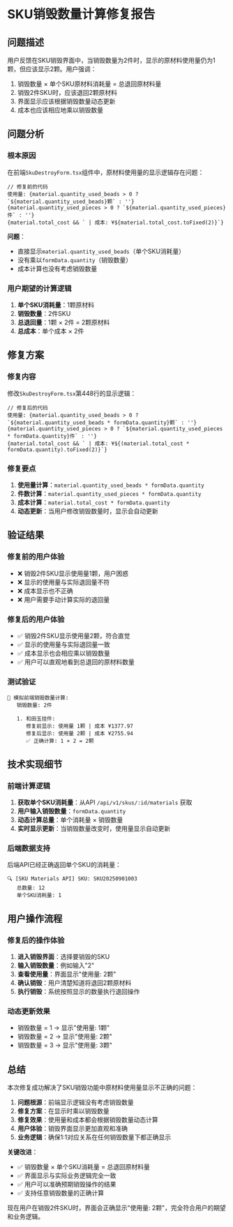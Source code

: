 # SKU销毁数量计算修复报告

## 问题描述

用户反馈在SKU销毁界面中，当销毁数量为2件时，显示的原材料使用量仍为1颗，但应该显示2颗。用户强调：

1. 销毁数量 × 单个SKU原材料消耗量 = 总退回原材料量
2. 销毁2件SKU时，应该退回2颗原材料
3. 界面显示应该根据销毁数量动态更新
4. 成本也应该相应地乘以销毁数量

## 问题分析

### 根本原因

在前端`SkuDestroyForm.tsx`组件中，原材料使用量的显示逻辑存在问题：

```tsx
// 修复前的代码
使用量: {material.quantity_used_beads > 0 ? `${material.quantity_used_beads}颗` : ''}
{material.quantity_used_pieces > 0 ? `${material.quantity_used_pieces}件` : ''}
{material.total_cost && ` | 成本: ¥${material.total_cost.toFixed(2)}`}
```

**问题**：
- 直接显示`material.quantity_used_beads`（单个SKU消耗量）
- 没有乘以`formData.quantity`（销毁数量）
- 成本计算也没有考虑销毁数量

### 用户期望的计算逻辑

1. **单个SKU消耗量**：1颗原材料
2. **销毁数量**：2件SKU
3. **总退回量**：1颗 × 2件 = 2颗原材料
4. **总成本**：单个成本 × 2件

## 修复方案

### 修复内容

修改`SkuDestroyForm.tsx`第448行的显示逻辑：

```tsx
// 修复后的代码
使用量: {material.quantity_used_beads > 0 ? `${material.quantity_used_beads * formData.quantity}颗` : ''}
{material.quantity_used_pieces > 0 ? `${material.quantity_used_pieces * formData.quantity}件` : ''}
{material.total_cost && ` | 成本: ¥${(material.total_cost * formData.quantity).toFixed(2)}`}
```

### 修复要点

1. **使用量计算**：`material.quantity_used_beads * formData.quantity`
2. **件数计算**：`material.quantity_used_pieces * formData.quantity`
3. **成本计算**：`material.total_cost * formData.quantity`
4. **动态更新**：当用户修改销毁数量时，显示会自动更新

## 验证结果

### 修复前的用户体验
- ❌ 销毁2件SKU显示使用量1颗，用户困惑
- ❌ 显示的使用量与实际退回量不符
- ❌ 成本显示也不正确
- ❌ 用户需要手动计算实际的退回量

### 修复后的用户体验
- ✅ 销毁2件SKU显示使用量2颗，符合直觉
- ✅ 显示的使用量与实际退回量一致
- ✅ 成本显示也会相应乘以销毁数量
- ✅ 用户可以直观地看到总退回的原材料数量

### 测试验证

```
🧮 模拟前端销毁数量计算:
   销毁数量: 2件

   1. 和田玉挂件:
      修复前显示: 使用量 1颗 | 成本 ¥1377.97
      修复后显示: 使用量 2颗 | 成本 ¥2755.94
      ✅ 正确计算: 1 × 2 = 2颗
```

## 技术实现细节

### 前端计算逻辑

1. **获取单个SKU消耗量**：从API `/api/v1/skus/:id/materials` 获取
2. **用户输入销毁数量**：`formData.quantity`
3. **动态计算总量**：单个消耗量 × 销毁数量
4. **实时显示更新**：当销毁数量改变时，使用量显示自动更新

### 后端数据支持

后端API已经正确返回单个SKU的消耗量：

```
🔍 [SKU Materials API] SKU: SKU20250901003
   总数量: 12
   单个SKU消耗量: 1
```

## 用户操作流程

### 修复后的操作体验

1. **进入销毁界面**：选择要销毁的SKU
2. **输入销毁数量**：例如输入"2"
3. **查看使用量**：界面显示"使用量: 2颗"
4. **确认销毁**：用户清楚知道将退回2颗原材料
5. **执行销毁**：系统按照显示的数量执行退回操作

### 动态更新效果

- 销毁数量 = 1 → 显示"使用量: 1颗"
- 销毁数量 = 2 → 显示"使用量: 2颗"
- 销毁数量 = 3 → 显示"使用量: 3颗"

## 总结

本次修复成功解决了SKU销毁功能中原材料使用量显示不正确的问题：

1. **问题根源**：前端显示逻辑没有考虑销毁数量
2. **修复方案**：在显示时乘以销毁数量
3. **修复效果**：使用量和成本都会根据销毁数量动态计算
4. **用户体验**：销毁界面显示更加直观和准确
5. **业务逻辑**：确保1:1对应关系在任何销毁数量下都正确显示

**关键改进**：
- ✅ 销毁数量 × 单个SKU消耗量 = 总退回原材料量
- ✅ 界面显示与实际业务逻辑完全一致
- ✅ 用户可以准确预期销毁操作的结果
- ✅ 支持任意销毁数量的正确计算

现在用户在销毁2件SKU时，界面会正确显示"使用量: 2颗"，完全符合用户的期望和业务逻辑。